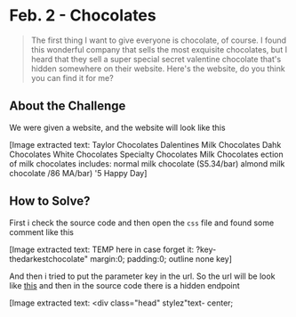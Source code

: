 # Feb. 2 - Chocolates
> The first thing I want to give everyone is chocolate, of course. I found this wonderful company that sells the most exquisite chocolates, but I heard that they sell a super special secret valentine chocolate that's hidden somewhere on their website. Here's the website, do you think you can find it for me?

## About the Challenge
We were given a website, and the website will look like this


[Image extracted text: Taylor
Chocolates
Dalentines
Milk Chocolates
Dahk Chocolates
White Chocolates
Specialty Chocolates
Milk
Chocolates
ection of milk chocolates includes:
normal milk chocolate (S5.34/bar)
almond milk chocolate /86 MA/bar)
'5
Happy
Day]


## How to Solve?
First i check the source code and then open the `css` file and found some comment like this


[Image extracted text: TEMP
here
in
case
forget
it:
?key-thedarkestchocolate"
margin:0;
padding:0;
outline
none
key]


And then i tried to put the parameter key in the url. So the url will be look like [this](https://chocolates-mhsctf.0xmmalik.repl.co/?key=thedarkestchocolate) and then in the source code there is a hidden endpoint


[Image extracted text: <div
class="head" stylez"text-
center;
<!--<a
class=
head -
cont
nav-link"
href="/hidden-page
~Hidden
Page< /a>
class="head-cont
nav-link"
href=
Ik-chocolates"
~Milk
Chocolates</a>
class=
head
cont
nav -
link"
href="#dark-chocolates
xDark
Chocolates< /a>
align:
#mij]


When i open the `hidden-page` endpoint, that endpoint still need the key


[Image extracted text: You
need
a
key!]


So, I provide the key in the `hidden-page` endpoint. The URL will look like [this](https://chocolates-mhsctf.0xmmalik.repl.co/hidden-page?key=thedarkestchocolate). And then web said we need to access this endpoint as administrator


[Image extracted text: Secret
Chocolate
How do
know you're not an impostor? Anyone can just inspect element and find this pagel
Click here to verify that you are an admin:]


If we check the request and response header, there is a cookie like this
```
set-cookie: session=eyJhZG1pbiI6ImZhbHNlIiwidmlzaXRfdGltZSI6IjIwMjMtMDItMTQgMjM6MzQ6NDguMDMzNDM0In0.Y-wjhw.6mRh2D6Q8gE3lq3f2mLQ3IHlc7o; HttpOnly; Path=/
```

At first i thought this is JWT token, but one of the team members said this is flask cookie. So we can bruteforce the cookie to get the secret key and then change into an admin

To bruteforce the flask cookie, we can use https://pypi.org/project/flask-unsign/. And after doing some bruteforce we can change the `isAdmin` value from `false` to `true`. And then we can get the flag

```
valentine{1ts_jus7_100%_cacao}
```

